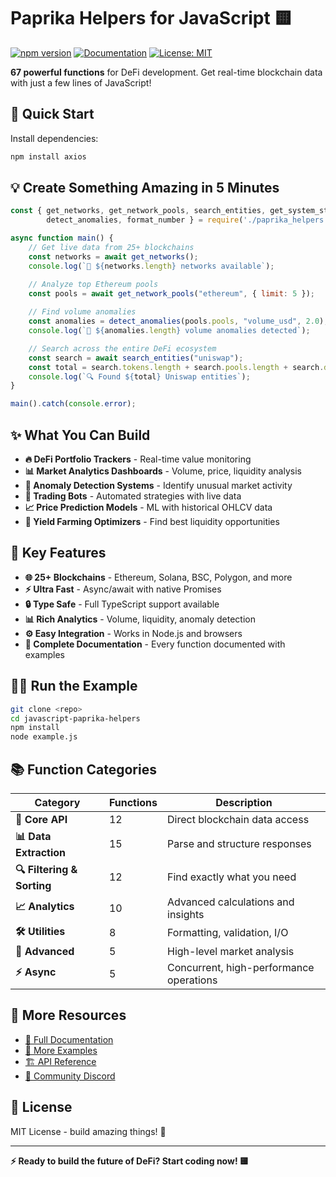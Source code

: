 # Paprika Helpers for JavaScript 🟨

[![npm version](https://badge.fury.io/js/paprika-helpers.svg)](https://badge.fury.io/js/paprika-helpers)
[![Documentation](https://paprika-helpers.js.org)](https://paprika-helpers.js.org)
[![License: MIT](https://img.shields.io/badge/License-MIT-yellow.svg)](https://opensource.org/licenses/MIT)

**67 powerful functions** for DeFi development. Get real-time blockchain data with just a few lines of JavaScript! 

## 🚀 Quick Start

Install dependencies:
```bash
npm install axios
```

## 💡 Create Something Amazing in 5 Minutes

```javascript
const { get_networks, get_network_pools, search_entities, get_system_stats, 
        detect_anomalies, format_number } = require('./paprika_helpers');

async function main() {
    // Get live data from 25+ blockchains
    const networks = await get_networks();
    console.log(`📡 ${networks.length} networks available`);

    // Analyze top Ethereum pools
    const pools = await get_network_pools("ethereum", { limit: 5 });
    
    // Find volume anomalies 
    const anomalies = detect_anomalies(pools.pools, "volume_usd", 2.0);
    console.log(`🚨 ${anomalies.length} volume anomalies detected`);

    // Search across the entire DeFi ecosystem
    const search = await search_entities("uniswap");
    const total = search.tokens.length + search.pools.length + search.dexes.length;
    console.log(`🔍 Found ${total} Uniswap entities`);
}

main().catch(console.error);
```

## ✨ What You Can Build

- **🔥 DeFi Portfolio Trackers** - Real-time value monitoring
- **📊 Market Analytics Dashboards** - Volume, price, liquidity analysis  
- **🚨 Anomaly Detection Systems** - Identify unusual market activity
- **🤖 Trading Bots** - Automated strategies with live data
- **📈 Price Prediction Models** - ML with historical OHLCV data
- **💎 Yield Farming Optimizers** - Find best liquidity opportunities

## 🎯 Key Features

- **🌐 25+ Blockchains** - Ethereum, Solana, BSC, Polygon, and more
- **⚡ Ultra Fast** - Async/await with native Promises
- **🔒 Type Safe** - Full TypeScript support available
- **📊 Rich Analytics** - Volume, liquidity, anomaly detection
- **⚙️ Easy Integration** - Works in Node.js and browsers
- **📝 Complete Documentation** - Every function documented with examples

## 🏃‍♂️ Run the Example

```bash
git clone <repo>
cd javascript-paprika-helpers
npm install
node example.js
```

## 📚 Function Categories

| Category | Functions | Description |
|----------|-----------|-------------|
| **🔗 Core API** | 12 | Direct blockchain data access |
| **📊 Data Extraction** | 15 | Parse and structure responses |
| **🔍 Filtering & Sorting** | 12 | Find exactly what you need |
| **📈 Analytics** | 10 | Advanced calculations and insights |
| **🛠️ Utilities** | 8 | Formatting, validation, I/O |
| **🚀 Advanced** | 5 | High-level market analysis |
| **⚡ Async** | 5 | Concurrent, high-performance operations |

## 🔗 More Resources

- [📖 Full Documentation](https://paprika-helpers.js.org)
- [🎯 More Examples](./example.js)
- [🏗️ API Reference](https://api.dexpaprika.com)
- [💬 Community Discord](https://discord.gg/paprika)

## 📄 License

MIT License - build amazing things! 🚀

---

**⚡ Ready to build the future of DeFi? Start coding now! 🟨** 